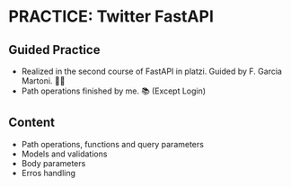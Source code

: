 # PRACTICE: Twitter FastAPI

## Guided Practice

- Realized in the second course of FastAPI in platzi. Guided by F. Garcia Martoni. 👨‍🏫
- Path operations finished by me. 📚 (Except Login)

## Content

- Path operations, functions and query parameters
- Models and validations
- Body parameters
- Erros handling
